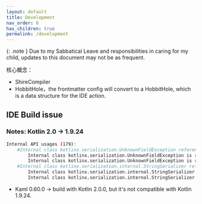 ```yaml
---
layout: default
title: Development
nav_order: 8
has_children: true
permalink: /development
---
```


{: .note }
Due to my Sabbatical Leave and responsibilities in caring for my child, updates to this document may not be as frequent.

核心概念：

- ShireCompiler
- HobbitHole，the frontmatter config will convert to a HobbitHole, which is a data structure for the IDE action.

## IDE Build issue

### Notes: Kotlin 2.0 -> 1.9.24

```bash
Internal API usages (179): 
    #Internal class kotlinx.serialization.UnknownFieldException reference
        Internal class kotlinx.serialization.UnknownFieldException is referenced in com.phodal.shirecore.guard.model.SecretPatternItem$.serializer.deserialize(Decoder) : SecretPatternItem. This class is marked with Kotlin `internal` visibility modifier, indicating that it is not supposed to be referenced in client code outside the declaring module.
        Internal class kotlinx.serialization.UnknownFieldException is referenced in com.phodal.shirecore.llm.ChatMessage$.serializer.deserialize(Decoder) : ChatMessage. This class is marked with Kotlin `internal` visibility modifier, indicating that it is not supposed to be referenced in client code outside the declaring module.
    #Internal class kotlinx.serialization.internal.StringSerializer reference
        Internal class kotlinx.serialization.internal.StringSerializer is referenced in com.phodal.shirecore.agent.CustomFlowTransition$.serializer.childSerializers() : KSerializer[]. This class is marked with Kotlin `internal` visibility modifier, indicating that it is not supposed to be referenced in client code outside the declaring module.
        Internal class kotlinx.serialization.internal.StringSerializer is referenced in com.phodal.shirecore.agent.CustomAgent$.serializer.childSerializers() : KSerializer[]. This class is marked with Kotlin `internal` visibility modifier, indicating that it is not supposed to be referenced in client code outside the declaring module.

```

- Kaml 0.60.0 -> build with Kotlin 2.0.0, but it's not compatible with Kotlin 1.9.24.
